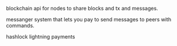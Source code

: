 blockchain api for nodes to share blocks and tx and messages.

messanger system that lets you pay to send messages to peers with commands.

hashlock lightning payments

